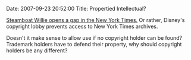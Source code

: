 Date: 2007-09-23 20:52:00
Title: Propertied Intellectual?

[Steamboat Willie opens a gap in the New York Times.][] Or rather,
Disney's copyright lobby prevents access to New York Times archives.

Doesn't it make sense to allow use if no copyright holder can be found?
Trademark holders have to defend their property, why should copyright
holders be any different?

  [Steamboat Willie opens a gap in the New York Times.]: http://blog.longnow.org/2007/09/17/steamboat-willie-opens-a-gap-in-the-new-york-times/
